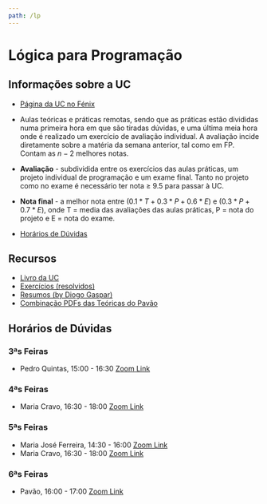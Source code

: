 ```yaml
---
path: /lp
---
```


# Lógica para Programação

## Informações sobre a UC

- [Página da UC no Fénix](https://fenix.tecnico.ulisboa.pt/disciplinas/LP564511132646/2020-2021/2-semestre)

- Aulas teóricas e práticas remotas, sendo que as práticas estão divididas numa primeira hora em que são tiradas dúvidas, e uma última meia hora onde é realizado um exercício de avaliação individual.
  A avaliação incide diretamente sobre a matéria da semana anterior, tal como em FP. Contam as $n-2$ melhores notas.

- **Avaliação** - subdividida entre os exercícios das aulas práticas, um projeto individual de programação e um exame final.
  Tanto no projeto como no exame é necessário ter nota $\geq$ 9.5 para passar à UC.

- **Nota final** - a melhor nota entre $(0.1 * T + 0.3 * P + 0.6 * E)$ e $(0.3 * P + 0.7 * E)$, onde T = media das avaliações das aulas práticas, P = nota do projeto e E = nota do exame.

- [Horários de Dúvidas](https://fenix.tecnico.ulisboa.pt/disciplinas/LP564511132646/2020-2021/2-semestre/horarios-de-duvidas)

## Recursos

- [Livro da UC](https://drive.google.com/file/d/1vJO0sKzWqrFJDhPH6xfp90PilcihpY9F/view?usp=sharing)
- [Exercícios (resolvidos)](https://drive.google.com/file/d/1IbxAfAji2WZxDuACSsGEME5vQDQyjPne/view)
- [Resumos (by Diogo Gaspar)](https://drive.google.com/file/d/1yGAZiPmAqrBcZ02TPXNlIgw5VRAZBz2A/view?usp=sharing)
- [Combinação PDFs das Teóricas do Pavão](https://s.rafael.ovh/lpteoricaspavao)

## Horários de Dúvidas

### 3ªs Feiras

- Pedro Quintas, 15:00 - 16:30 [Zoom Link](https://videoconf-colibri.zoom.us/j/84617984862)

### 4ªs Feiras

- Maria Cravo, 16:30 - 18:00 [Zoom Link](https://videoconf-colibri.zoom.us/j/89841056031?pwd=YVBwc3FqUlJqU2I5QlcyalZobW5Gdz09)

### 5ªs Feiras

- Maria José Ferreira, 14:30 - 16:00 [Zoom Link](https://videoconf-colibri.zoom.us/j/82605189790)
- Maria Cravo, 16:30 - 18:00 [Zoom Link](https://videoconf-colibri.zoom.us/j/89841056031?pwd=YVBwc3FqUlJqU2I5QlcyalZobW5Gdz09)

### 6ªs Feiras

- Pavão, 16:00 - 17:00 [Zoom Link](https://videoconf-colibri.zoom.us/j/88024164267)
